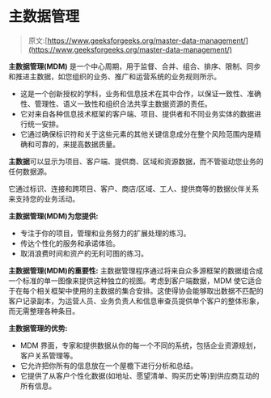 # 主数据管理

> 原文:[https://www.geeksforgeeks.org/master-data-management/](https://www.geeksforgeeks.org/master-data-management/)

**主数据管理(MDM)** 是一个中心周期，用于监督、合并、组合、排序、限制、同步和推进主数据，如您组织的业务、推广和运营系统的业务规则所示。

*   这是一个创新授权的学科，业务和信息技术在其中合作，以保证一致性、准确性、管理性、语义一致性和组织合法共享主数据资源的责任。
*   它对来自各种信息技术框架的客户端、项目、提供者和不同业务实体的数据进行统一安排。
*   它通过确保标识符和关于这些元素的其他关键信息成分在整个风险范围内是精确和可靠的，来提高数据质量。

**主数据**可以显示为项目、客户端、提供商、区域和资源数据，而不管驱动您业务的任何数据源。

它通过标识、连接和跨项目、客户、商店/区域、工人、提供商等的数据伙伴关系来支持您的业务活动。

**主数据管理(MDM)为您提供:**

*   专注于你的项目，管理和业务努力的扩展处理的练习。
*   传达个性化的服务和承诺体验。
*   取消浪费时间和资产的无利可图的练习。

**主数据管理(MDM)的重要性:**
主数据管理程序通过将来自众多源框架的数据组合成一个标准的单一图像来提供这种独立的视图。考虑到客户端数据，MDM 使它适合于在每个相关框架中使用的主数据的集合安排。这使得协会能够取出数据不匹配的客户记录副本，为运营人员、业务负责人和信息审查员提供单个客户的整体形象，而无需整理各种条目。

**主数据管理的优势:**

*   MDM 界面，专家和提供数据从你的每一个不同的系统，包括企业资源规划，客户关系管理等。
*   它允许把你所有的信息放在一个屋檐下进行分析和总结。
*   它提供了从客户个性化数据(如地址、愿望清单、购买历史等)到供应商互动的所有信息。